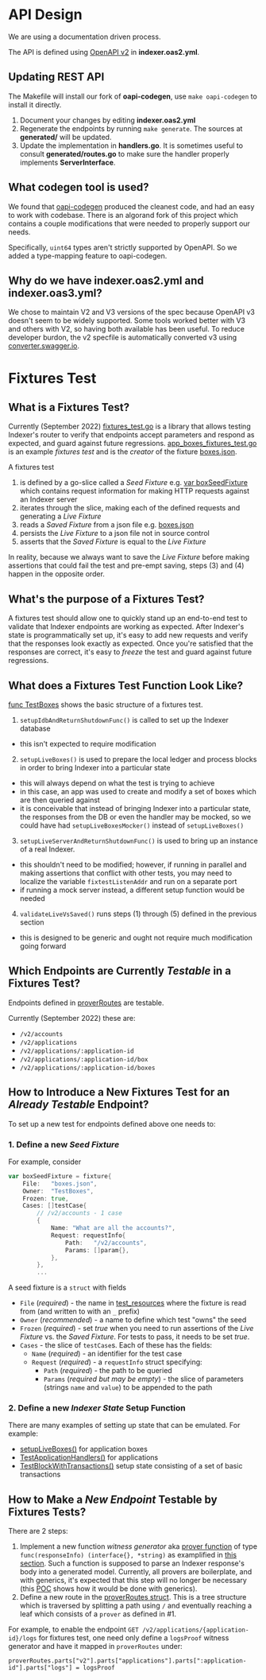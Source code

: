 # API Design

We are using a documentation driven process.

The API is defined using [OpenAPI v2](https://swagger.io/specification/v2/) in **indexer.oas2.yml**.

## Updating REST API

The Makefile will install our fork of **oapi-codegen**, use `make oapi-codegen` to install it directly.

1. Document your changes by editing **indexer.oas2.yml**
2. Regenerate the endpoints by running `make generate`. The sources at **generated/** will be updated.
3. Update the implementation in **handlers.go**. It is sometimes useful to consult **generated/routes.go** to make sure the handler properly implements **ServerInterface**.

## What codegen tool is used?

We found that [oapi-codegen](https://github.com/deepmap/oapi-codegen) produced the cleanest code, and had an easy to work with codebase. There is an algorand fork of this project which contains a couple modifications that were needed to properly support our needs.

Specifically, `uint64` types aren't strictly supported by OpenAPI. So we added a type-mapping feature to oapi-codegen.

## Why do we have indexer.oas2.yml and indexer.oas3.yml?

We chose to maintain V2 and V3 versions of the spec because OpenAPI v3 doesn't seem to be widely supported. Some tools worked better with V3 and others with V2, so having both available has been useful. To reduce developer burdon, the v2 specfile is automatically converted v3 using [converter.swagger.io](http://converter.swagger.io/).

# Fixtures Test
## What is a **Fixtures Test**?

Currently (September 2022) [fixtures_test.go](./fixtures_test.go) is a library that allows testing Indexer's router to verify that endpoints accept parameters and respond as expected, and guard against future regressions. [app_boxes_fixtures_test.go](./app_boxes_fixtures_test.go) is an example _fixtures test_ and is the _creator_ of the fixture [boxes.json](./test_resources/boxes.json).

A fixtures test

1. is defined by a go-slice called a _Seed Fixture_  e.g. [var boxSeedFixture](https://github.com/algorand/indexer/blob/b5025ad640fabac0d778b4cac60d558a698ed560/api/app_boxes_fixtures_test.go#L302-L692) which contains request information for making HTTP requests against an Indexer server
2. iterates through the slice, making each of the defined requests and generating a _Live Fixture_
3. reads a _Saved Fixture_ from a json file e.g. [boxes.json](./test_resources/boxes.json)
4. persists the _Live Fixture_ to a json file not in source control
5. asserts that the _Saved Fixture_ is equal to the _Live Fixture_

In reality, because we always want to save the _Live Fixture_ before making assertions that could fail the test and pre-empt saving, steps (3) and (4) happen in the opposite order.

## What's the purpose of a Fixtures Test?

A fixtures test should allow one to quickly stand up an end-to-end test to validate that Indexer endpoints are working as expected. After Indexer's state is programmatically set up, it's easy to add new requests and verify that the responses look exactly as expected. Once you're satisfied that the responses are correct, it's easy to _freeze_ the test and guard against future regressions.
## What does a **Fixtures Test Function** Look Like?

[func TestBoxes](https://github.com/algorand/indexer/blob/b5025ad640fabac0d778b4cac60d558a698ed560/api/app_boxes_fixtures_test.go#L694_L704) shows the basic structure of a fixtures test.

1. `setupIdbAndReturnShutdownFunc()` is called to set up the Indexer database
  * this isn't expected to require modification
2. `setupLiveBoxes()` is used to prepare the local ledger and process blocks in order to bring Indexer into a particular state
  * this will always depend on what the test is trying to achieve
  * in this case, an app was used to create and modify a set of boxes which are then queried against
  * it is conceivable that instead of bringing Indexer into a particular state, the responses from the DB or even the handler may be mocked, so we could have had `setupLiveBoxesMocker()` instead of `setupLiveBoxes()`
3. `setupLiveServerAndReturnShutdownFunc()` is used to bring up an instance of a real Indexer.
  * this shouldn't need to be modified; however, if running in parallel and making assertions that conflict with other tests, you may need to localize the variable `fixtestListenAddr` and run on a separate port
  * if running a mock server instead, a different setup function would be needed
4. `validateLiveVsSaved()` runs steps (1) through (5) defined in the previous section
  * this is designed to be generic and ought not require much modification going forward


## Which Endpoints are Currently _Testable_ in a Fixtures Test?

Endpoints defined in [proverRoutes](https://github.com/algorand/indexer/blob/b955a31b10d8dce7177383895ed8e57206d69f67/api/fixtures_test.go#L232-L263) are testable.

Currently (September 2022) these are:

* `/v2/accounts`
* `/v2/applications`
* `/v2/applications/:application-id`
* `/v2/applications/:application-id/box`
* `/v2/applications/:application-id/boxes`

## How to Introduce a New Fixtures Test for an _Already Testable_ Endpoint?

To set up a new test for endpoints defined above one needs to:

### 1. Define a new _Seed Fixture_

For example, consider

```go
var boxSeedFixture = fixture{
	File:   "boxes.json",
	Owner:  "TestBoxes",
	Frozen: true,
	Cases: []testCase{
		// /v2/accounts - 1 case
		{
			Name: "What are all the accounts?",
			Request: requestInfo{
				Path:   "/v2/accounts",
				Params: []param{},
			},
		},
        ...
```

A seed fixture is a `struct` with fields
* `File` (_required_) - the name in [test_resources](./test_resources/) where the fixture is read from (and written to with an `_` prefix)
* `Owner` (_recommended_) - a name to define which test "owns" the seed
* `Frozen` (_required_) - set _true_ when you need to run assertions of the _Live Fixture_ vs. the _Saved Fixture_. For tests to pass, it needs to be set _true_.
* `Cases` - the slice of `testCase`s. Each of these has the fields:
  *  `Name` (_required_) - an identifier for the test case
  * `Request` (_required_) - a `requestInfo` struct specifying:
    * `Path` (_required_) - the path to be queried
    * `Params` (_required but may be empty_) - the slice of parameters (strings `name` and `value`) to be appended to the path
### 2. Define a new _Indexer State_ Setup Function

There are many examples of setting up state that can be emulated. For example:
* [setupLiveBoxes()](https://github.com/algorand/indexer/blob/b5025ad640fabac0d778b4cac60d558a698ed560/api/app_boxes_fixtures_test.go#L43) for application boxes
* [TestApplicationHandlers()](https://github.com/algorand/indexer/blob/3a9095c2b5ee25093708f980445611a03f2cf4e2/api/handlers_e2e_test.go#L93) for applications
* [TestBlockWithTransactions()](https://github.com/algorand/indexer/blob/800cb135a0c6da0109e7282acf85cbe1961930c6/idb/postgres/postgres_integration_test.go#L339) setup state consisting of a set of basic transactions

## How to Make a _New Endpoint_ Testable by Fixtures Tests?

There are 2 steps:

1. Implement a new function _witness generator_ aka [prover function](https://github.com/algorand/indexer/blob/b955a31b10d8dce7177383895ed8e57206d69f67/api/fixtures_test.go#L103) of type `func(responseInfo) (interface{}, *string)` as examplified in [this section](https://github.com/algorand/indexer/blob/b955a31b10d8dce7177383895ed8e57206d69f67/api/fixtures_test.go#L107-L200). Such a function is supposed to parse an Indexer response's body into a generated model. Currently, all provers are boilerplate, and with generics, it's expected that this step will no longer be necessary (this [POC](https://github.com/tzaffi/indexer/blob/generic-boxes/api/fixtures_test.go#L119-L155) shows how it would be done with generics).
2. Define a new route in the [proverRoutes struct](https://github.com/algorand/indexer/blob/b955a31b10d8dce7177383895ed8e57206d69f67/api/fixtures_test.go#L232_L263). This is a tree structure which is traversed by splitting a path using `/` and eventually reaching a leaf which consists of a `prover` as defined in #1. 

For example, to enable the endpoint `GET /v2/applications/{application-id}/logs` for fixtures test, one need only define a `logsProof` witness generator and have it mapped in `proverRoutes` under:

```
proverRoutes.parts["v2"].parts["applications"].parts[":application-id"].parts["logs"] = logsProof
```
